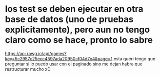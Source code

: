 # los test se deben ejecutar en otra base de datos (uno de pruebas explicitamente), pero aun no tengo claro como se hace, pronto lo sabre

<https://api.rawg.io/api/games?key=5c2957c25ecc4597ada20950cf04d7e4&page=1> esta queri tengo que preguntar si lo puedo usar con el paginado sino me dejan habra que restructurar mucho xD